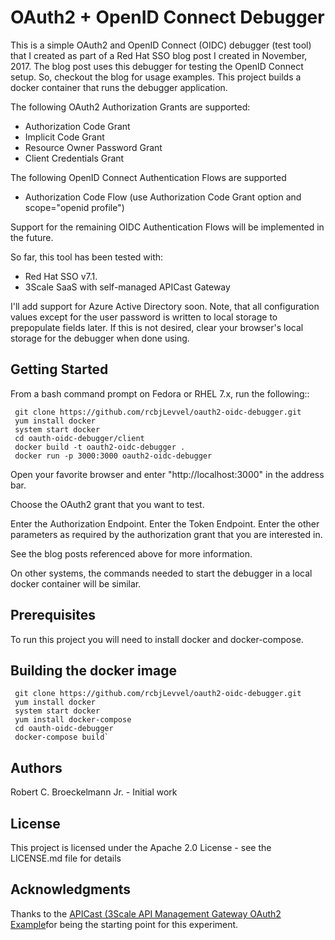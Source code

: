 # OAuth2 + OpenID Connect Debugger
This is a simple OAuth2 and OpenID Connect (OIDC) debugger (test tool) that I created as part of a Red Hat SSO blog post I created in November, 2017.  The blog post uses this debugger for testing the OpenID Connect setup.  So, checkout the blog for usage examples. This project builds a docker container that runs the debugger application.

The following OAuth2 Authorization Grants are supported:
* Authorization Code Grant
* Implicit Code Grant
* Resource Owner Password Grant
* Client Credentials Grant

The following OpenID Connect Authentication Flows are supported
* Authorization Code Flow (use Authorization Code Grant option and scope="openid profile")

Support for the remaining OIDC Authentication Flows will be implemented in the future.

So far, this tool has been tested with:

* Red Hat SSO v7.1.  
* 3Scale SaaS with self-managed APICast Gateway

I'll add support for Azure Active Directory soon.
Note, that all configuration values except for the user password is written to local storage to prepopulate fields later.  If this is not desired, clear your browser's local storage for the debugger when done using.

## Getting Started
From a bash command prompt on Fedora or RHEL 7.x, run the following::
``` yum install git
 git clone https://github.com/rcbjLevvel/oauth2-oidc-debugger.git
 yum install docker
 system start docker
 cd oauth-oidc-debugger/client
 docker build -t oauth2-oidc-debugger .
 docker run -p 3000:3000 oauth2-oidc-debugger 
```
Open your favorite browser and enter "http://localhost:3000" in the address bar.

Choose the OAuth2 grant that you want to test.

Enter the Authorization Endpoint.
Enter the Token Endpoint.
Enter the other parameters as required by the authorization grant that you are interested in.

See the blog posts referenced above for more information.

On other systems, the commands needed to start the debugger in a local docker container will be similar.

## Prerequisites

To run this project you will need to install docker and docker-compose.

## Building the docker image
``` yum install git
 git clone https://github.com/rcbjLevvel/oauth2-oidc-debugger.git
 yum install docker
 system start docker
 yum install docker-compose
 cd oauth-oidc-debugger
 docker-compose build`
```
## Authors

Robert C. Broeckelmann Jr. - Initial work

## License

This project is licensed under the Apache 2.0 License - see the LICENSE.md file for details

## Acknowledgments
Thanks to the [APICast (3Scale API Management Gateway OAuth2 Example](https://github.com/3scale/apicast/tree/master/examples/oauth2)for being the starting point for this experiment.
